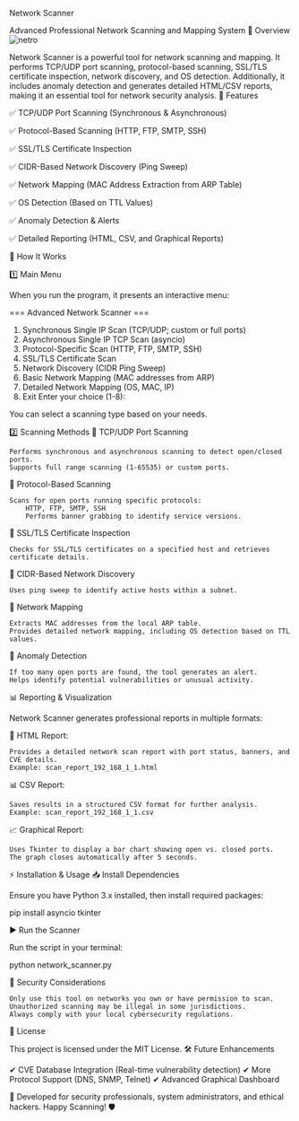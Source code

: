Network Scanner

Advanced Professional Network Scanning and Mapping System
📌 Overview
![netro](https://github.com/user-attachments/assets/5197e6ee-b36d-42b3-b2df-df94cbcdc0fa)

Network Scanner is a powerful tool for network scanning and mapping. It performs TCP/UDP port scanning, protocol-based scanning, SSL/TLS certificate inspection, network discovery, and OS detection. Additionally, it includes anomaly detection and generates detailed HTML/CSV reports, making it an essential tool for network security analysis.
🎯 Features

✅ TCP/UDP Port Scanning (Synchronous & Asynchronous)

✅ Protocol-Based Scanning (HTTP, FTP, SMTP, SSH)

✅ SSL/TLS Certificate Inspection

✅ CIDR-Based Network Discovery (Ping Sweep)

✅ Network Mapping (MAC Address Extraction from ARP Table)

✅ OS Detection (Based on TTL Values)

✅ Anomaly Detection & Alerts

✅ Detailed Reporting (HTML, CSV, and Graphical Reports)

🚀 How It Works

1️⃣ Main Menu

When you run the program, it presents an interactive menu:

=== Advanced Network Scanner ===
1. Synchronous Single IP Scan (TCP/UDP; custom or full ports)
2. Asynchronous Single IP TCP Scan (asyncio)
3. Protocol-Specific Scan (HTTP, FTP, SMTP, SSH)
4. SSL/TLS Certificate Scan
5. Network Discovery (CIDR Ping Sweep)
6. Basic Network Mapping (MAC addresses from ARP)
7. Detailed Network Mapping (OS, MAC, IP)
8. Exit
Enter your choice (1-8):

You can select a scanning type based on your needs.

2️⃣ Scanning Methods
🔹 TCP/UDP Port Scanning

    Performs synchronous and asynchronous scanning to detect open/closed ports.
    Supports full range scanning (1-65535) or custom ports.

🔹 Protocol-Based Scanning

    Scans for open ports running specific protocols:
        HTTP, FTP, SMTP, SSH
        Performs banner grabbing to identify service versions.

🔹 SSL/TLS Certificate Inspection

    Checks for SSL/TLS certificates on a specified host and retrieves certificate details.

🔹 CIDR-Based Network Discovery

    Uses ping sweep to identify active hosts within a subnet.

🔹 Network Mapping

    Extracts MAC addresses from the local ARP table.
    Provides detailed network mapping, including OS detection based on TTL values.

🔹 Anomaly Detection

    If too many open ports are found, the tool generates an alert.
    Helps identify potential vulnerabilities or unusual activity.

📊 Reporting & Visualization

Network Scanner generates professional reports in multiple formats:

📄 HTML Report:

    Provides a detailed network scan report with port status, banners, and CVE details.
    Example: scan_report_192_168_1_1.html

📊 CSV Report:

    Saves results in a structured CSV format for further analysis.
    Example: scan_report_192_168_1_1.csv

📈 Graphical Report:

    Uses Tkinter to display a bar chart showing open vs. closed ports.
    The graph closes automatically after 5 seconds.

⚡ Installation & Usage
📥 Install Dependencies

Ensure you have Python 3.x installed, then install required packages:

pip install asyncio tkinter

▶️ Run the Scanner

Run the script in your terminal:

python network_scanner.py

🔐 Security Considerations

    Only use this tool on networks you own or have permission to scan.
    Unauthorized scanning may be illegal in some jurisdictions.
    Always comply with your local cybersecurity regulations.

📜 License

This project is licensed under the MIT License.
🛠 Future Enhancements

✔ CVE Database Integration (Real-time vulnerability detection)
✔ More Protocol Support (DNS, SNMP, Telnet)
✔ Advanced Graphical Dashboard

🚀 Developed for security professionals, system administrators, and ethical hackers.
Happy Scanning! 🛡️


